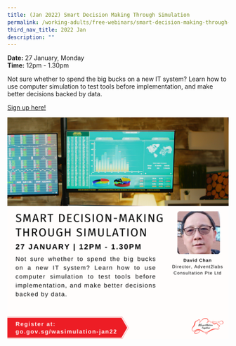 ```yaml
---
title: (Jan 2022) Smart Decision Making Through Simulation
permalink: /working-adults/free-webinars/smart-decision-making-through-simulation-jan2022
third_nav_title: 2022 Jan
description: ""
---
```






**Date:** 27 January, Monday
<br> **Time:** 12pm - 1.30pm

Not sure whether to spend the big bucks on a new IT system? Learn how to use computer simulation to test tools before implementation, and make better decisions backed by data.

[Sign up here!](https://zoom.us/webinar/register/2516393876162/WN_SwLZOWhfRxqbbGcI-cNeuA)

![SNT Adults 27 Jan](/images/27-Jan-WA.png)